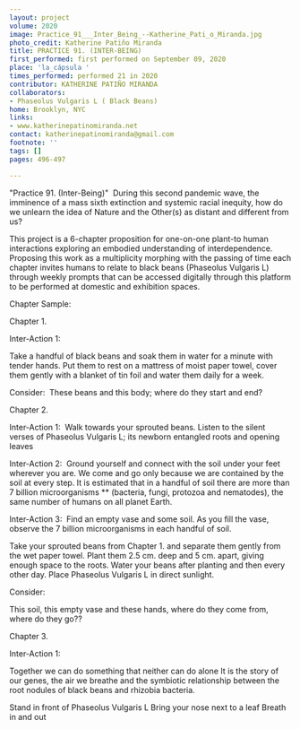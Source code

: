 ```yaml
---
layout: project
volume: 2020
image: Practice_91___Inter_Being_--Katherine_Pati_o_Miranda.jpg
photo_credit: Katherine Patiño Miranda
title: PRACTICE 91. (INTER-BEING)
first_performed: first performed on September 09, 2020
place: 'la_cápsula '
times_performed: performed 21 in 2020
contributor: KATHERINE PATIÑO MIRANDA
collaborators:
- Phaseolus Vulgaris L ( Black Beans)
home: Brooklyn, NYC
links:
- www.katherinepatinomiranda.net
contact: katherinepatinomiranda@gmail.com
footnote: ''
tags: []
pages: 496-497

---
```


"Practice 91. (Inter-Being)"
​
During this second pandemic wave, the imminence of a mass sixth extinction and systemic racial inequity, how do we unlearn the idea of Nature and the Other(s) as distant and different from us?
 
This project is a 6-chapter proposition for one-on-one plant-to human interactions exploring an embodied understanding of interdependence. Proposing this work as a multiplicity morphing with the passing of time each chapter invites humans to relate to black beans (Phaseolus Vulgaris L) through weekly  prompts that can be accessed digitally through this platform to be performed at domestic and exhibition spaces.

Chapter Sample:

Chapter 1.

Inter-Action 1:
 
Take a handful of black beans
and soak them in water for a minute with tender hands.
Put them to rest on a mattress of moist paper towel,
cover them gently with a blanket of tin foil and
water them daily for a week.

Consider:
​
These beans and this body; where do they start and end?

Chapter 2.

Inter-Action 1:
​
Walk towards your sprouted beans.
Listen to the silent verses of Phaseolus Vulgaris L;
its newborn entangled roots and opening leaves

Inter-Action 2:
​
Ground yourself and connect with the soil under your feet wherever you are.
We come and go only because we are contained by the soil at every step. 
It is estimated that in a handful of soil there are more than 7 billion microorganisms ** (bacteria, fungi, protozoa and nematodes), the same number of humans on all planet Earth.

Inter-Action 3:
​
Find an empty vase and some soil.
As you fill the vase, observe the 7 billion microorganisms in each handful of soil.
 
Take your sprouted beans from Chapter 1. and
separate them gently from the wet paper towel. 
Plant them 2.5 cm. deep and 5 cm. apart, giving enough space to the roots.
Water your beans after planting and then every other day. 
Place Phaseolus Vulgaris L in direct sunlight. 
 
Consider:
 
This soil, this empty vase and these hands, where do they come from, where do they go??

Chapter 3.

Inter-Action 1:

Together we can do something that neither can do alone
It is the story of our genes, the air we breathe and the symbiotic relationship between the root nodules of black beans and rhizobia bacteria.

Stand in front of Phaseolus Vulgaris L
Bring your nose next to a leaf
Breath in and out 


